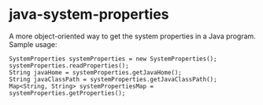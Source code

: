 # java-system-properties
A more object-oriented way to get the system properties in a Java program.
Sample usage:


    SystemProperties systemProperties = new SystemProperties();
    systemProperties.readProperties();
    String javaHome = systemProperties.getJavaHome();
    String javaClassPath = systemProperties.getJavaClassPath();
    Map<String, String> systemPropertiesMap = systemProperties.getProperties();

